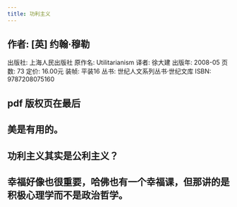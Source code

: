 ```yaml
---
title: 功利主义
---
```


## 作者:  [英] 约翰·穆勒
出版社: 上海人民出版社
原作名: Utilitarianism
译者: 徐大建
出版年: 2008-05
页数: 73
定价: 16.00元
装帧: 平装16
丛书: 世纪人文系列丛书·世纪文库
ISBN: 9787208075160
## pdf 版权页在最后
## 美是有用的。
## 功利主义其实是公利主义？
## 幸福好像也很重要，哈佛也有一个幸福课，但那讲的是积极心理学而不是政治哲学。
